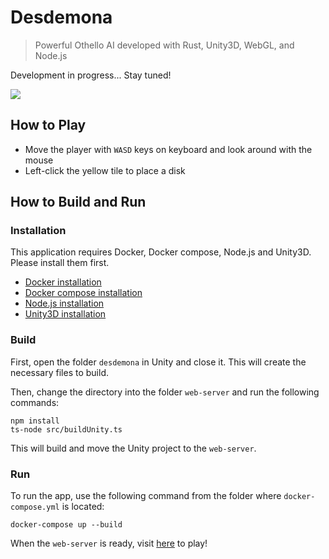 # Desdemona

> Powerful Othello AI developed with Rust, Unity3D, WebGL, and Node.js

Development in progress... Stay tuned!

![](https://github.com/SeoulSKY/Desdemona/assets/48105703/0acd74f3-2b42-4949-8c9e-f156ff72da08)

## How to Play
* Move the player with `WASD` keys on keyboard and look around with the mouse
* Left-click the yellow tile to place a disk

## How to Build and Run

### Installation

This application requires Docker, Docker compose, Node.js and Unity3D. Please install them first.
* [Docker installation](https://www.docker.com/get-started)
* [Docker compose installation](https://docs.docker.com/compose/install/)
* [Node.js installation](https://nodejs.org/en)
* [Unity3D installation](https://unity.com/download)

### Build

First, open the folder `desdemona` in Unity and close it. This will create the necessary files to build.

Then, change the directory into the folder `web-server` and run the following commands:
```
npm install
ts-node src/buildUnity.ts
```
This will build and move the Unity project to the `web-server`.

### Run

To run the app, use the following command from the folder where `docker-compose.yml` is located:
```
docker-compose up --build
```
When the `web-server` is ready, visit [here](http://localhost:8080) to play!
